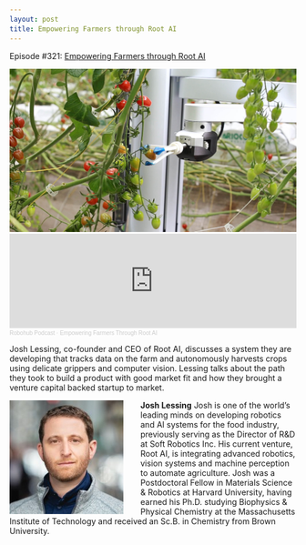 ```yaml
---
layout: post
title: Empowering Farmers through Root AI
---
```

Episode #321: <a href="https://robohub.org/empowering-farmers-through-rootai/">Empowering Farmers through Root AI</a>

<img src="/assets/root_ai.jpg" alt="" class="aligncenter" />

<iframe width="100%" height="166" scrolling="no" frameborder="no" allow="autoplay" src="https://w.soundcloud.com/player/?url=https%3A//api.soundcloud.com/tracks/913097575&color=%23ff5500&auto_play=false&hide_related=false&show_comments=true&show_user=true&show_reposts=false&show_teaser=true"></iframe><div style="font-size: 10px; color: #cccccc;line-break: anywhere;word-break: normal;overflow: hidden;white-space: nowrap;text-overflow: ellipsis; font-family: Interstate,Lucida Grande,Lucida Sans Unicode,Lucida Sans,Garuda,Verdana,Tahoma,sans-serif;font-weight: 100;"><a href="https://soundcloud.com/robohubpodcast" title="Robohub Podcast" target="_blank" style="color: #cccccc; text-decoration: none;" rel="noopener noreferrer">Robohub Podcast</a> · <a href="https://soundcloud.com/robohubpodcast/empowering-farmers-through-rootai" title="Empowering Farmers Through Root AI" target="_blank" style="color: #cccccc; text-decoration: none;" rel="noopener noreferrer">Empowering Farmers Through Root AI</a></div>

Josh Lessing, co-founder and CEO of Root AI, discusses a system they are developing that tracks data on the farm and autonomously harvests crops using delicate grippers and computer vision. Lessing talks about the path they took to build a product with good market fit and how they brought a venture capital backed startup to market.


<strong>Josh Lessing</strong>
<img src="/assets/Josh_Lessing_200pix.jpg" alt="" style="float: left; margin-right:30px;" />
Josh is one of the world’s leading minds on developing robotics and AI systems for the food industry, previously serving as the Director of R&D at Soft Robotics Inc. His current venture, Root AI, is integrating advanced robotics, vision systems and machine perception to automate agriculture. Josh was a Postdoctoral Fellow in Materials Science & Robotics at Harvard University, having earned his Ph.D. studying Biophysics & Physical Chemistry at the Massachusetts Institute of Technology and received an Sc.B. in Chemistry from Brown University.
